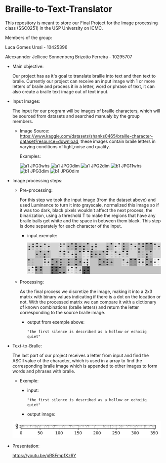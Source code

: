 # Braille-to-Text-Translator
This repository is meant to store our Final Project for the Image processing class (SSC0251) in the USP University on ICMC.

Members of the group:

Luca Gomes Urssi - 10425396

Alecxannder Jellicoe Sonnenberg Brizotto Ferreira - 10295707

- Main objective:
  
  Our project has as it's goal to translate braille into text and then text to bralle. Currently our project can receive an input image with 1 or more letters of braile and process it in a letter, word or phrase of text, it can also create a bralle text image out of text input. 
  
- Input Images:
  
  The input for our program will be images of braille characters, which will be sourced from datasets and searched manualy by the group members.
  
  - Image Source: https://www.kaggle.com/datasets/shanks0465/braille-character-dataset?resource=download, these images contain braile letters in varying conditions
  of light,noise and quality.
  
    Examples:
  
    ![a1 JPG3whs](https://user-images.githubusercontent.com/26423265/174901385-4478861c-5f01-40ab-8e11-1cf0bf063ad4.jpg) ![a1 JPG0dim](https://user-images.githubusercontent.com/26423265/174901162-e322476a-7810-4279-9ecc-7f4a3c91e90c.jpg) ![a1 JPG2dim](https://user-images.githubusercontent.com/26423265/174901275-89d16570-cce4-4c5e-b7fb-7818c00900e3.jpg)
![b1 JPG11whs](https://user-images.githubusercontent.com/26423265/174901564-372cd178-07f0-400d-946a-5e9d04866ff8.jpg) ![b1 JPG3dim](https://user-images.githubusercontent.com/26423265/174901513-08f6cdae-46e3-4664-8723-565ae89f4620.jpg) ![b1 JPG0dim](https://user-images.githubusercontent.com/26423265/174901502-66981c79-a034-4d0f-9532-b4942ff36f88.jpg)


- Image processing steps:
  - Pre-processing:
  
    For this step we took the input image (from the dataset above) and used Luminance to turn it into grayscale, normalized this image so if it was too dark, black pixels wouldn't affect the next process, the binarization, using a threshold T to make the regions that have any braile balls get white and the space in between them black. This step is done separately for each character of the input.
    - input exemple:
    
      ![Silence.png](https://github.com/lucaurssi/Braille-to-Text-Translator/blob/main/Braile%20Dataset/Silence.png)
    
  - Processing:
   
    As the final process we discretize the image, making it into a 2x3 matrix with binary values indicating if there is a dot on the location or not. With the processed matrix we can compare it with a dictionary of known combinations (bralle letters) and return the letter corresponding to the source bralle image.
    - output from exemple above:
    
          "the first silence is described as a hollow or echoiig quiet"
    
 - Text-to-Bralle:
    
    The last part of our project receives a letter from input and find the ASCII value of the character, which is used in a array to find the corresponding bralle image which is appended to other images to form words and phrases with bralle.
     
     - Exemple:
     
        - input: 
              
              "the first silence is described as a hollow or echoiig quiet"
     
        - output image:
     
     ![output_bralle](https://github.com/lucaurssi/Braille-to-Text-Translator/blob/main/Braile%20Dataset/output.png)
    
 - Presentation:
 
    https://youtu.be/pR8FmpfXz6Y
